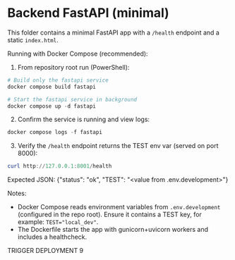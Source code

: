 # Backend FastAPI (minimal)

This folder contains a minimal FastAPI app with a `/health` endpoint and a static `index.html`.

Running with Docker Compose (recommended):

1. From repository root run (PowerShell):

```powershell
# Build only the fastapi service
docker compose build fastapi

# Start the fastapi service in background
docker compose up -d fastapi
```

2. Confirm the service is running and view logs:

```powershell
docker compose logs -f fastapi
```

3. Verify the `/health` endpoint returns the TEST env var (served on port 8000):

```powershell
curl http://127.0.0.1:8001/health
```

Expected JSON: {"status": "ok", "TEST": "<value from .env.development>"}

Notes:
- Docker Compose reads environment variables from `.env.development` (configured in the repo root). Ensure it contains a TEST key, for example: `TEST="local_dev"`.
- The Dockerfile starts the app with gunicorn+uvicorn workers and includes a healthcheck.

TRIGGER DEPLOYMENT 9
